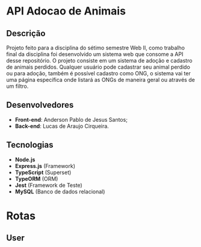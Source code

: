 # API Adocao de Animais
## **Descrição**
Projeto feito para a disciplina do sétimo semestre Web II, como trabalho final da disciplina foi desenvolvido um sistema web que consome a API desse repositório. O projeto consiste em um sistema de adoção e cadastro de animais perdidos. Qualquer usuário pode cadastrar seu animal perdido ou para adoção, também é possível cadastro como ONG, o sistema vai ter uma página específica onde listará as ONGs de maneira geral ou através de um filtro.

## **Desenvolvedores**

* **Front-end**: Anderson Pablo de Jesus Santos;
* **Back-end**: Lucas de Araujo Cirqueira.

## **Tecnologias** 
* **Node.js**
* **Express.js** (Framework)
* **TypeScript** (Superset)
* **TypeORM** (ORM)
* **Jest** (Framework de Teste)
* **MySQL** (Banco de dados relacional)

# **Rotas**
## User

